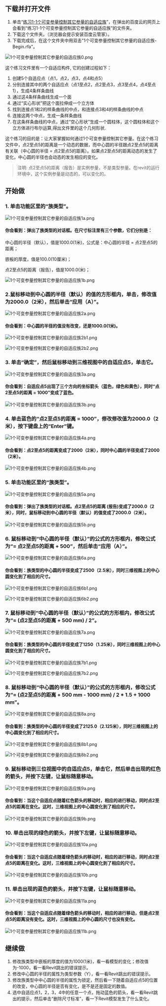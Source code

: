 ## 下载并打开文件

1. 单击“[练习1-1个可变参量控制其它参量的自适应族](http://pan.baidu.com/s/1mhgrERm)”，在弹出的百度云的网页上会看到“练习1-1个可变参量控制其它参量的自适应族”的文件夹。
2. 下载这个文件夹。（浏览器会提示安装百度云管家）。
3. 下载完成后，在这个文件夹中用双击"1个可变参量控制其它参量的自适应族-Begin.rfa"。

![1个可变参量控制其它参量的自适应族0.png](/images/1个可变参量控制其它参量的自适应族/1个可变参量控制其它参量的自适应族0.png)

这个练习文件里有一个自适应构件, 它的创建过程如下：

1. 创建5个自适应点（点1，点2，点3，点4和点5）
2. 分别连接其中的两个自适应点（点1至点2，点2至点3，点3至点4，点4至点1），生成4条样条曲线
3. 通过这4条样条曲线生成一个面
4. 通过“实心形状”把这个面拉伸成一个立方体
5. 找到连接点1和2的样条曲线的中点，和连接点3和4的样条曲线的中点
6. 连接这两个中点，生成一条样条曲线
7. 在这条样条曲线的中点，通过“空心形状”生成一个圆柱体，这个圆柱体和这个立方体进行布尔运算,得出文件里的这个几何形状.

这个练习的目的是：让大家掌握如何通过1个可变参量控制其它参量。在这个练习文件中，点2至点5的距离是一个动态的数据，而中心圆的半径跟点2至点5的距离有关联（中心圆的半径 = 点2至点5的距离）。如果点2至点5的距离动态的发生了变化，中心圆的半径也会动态的发生相应的变化。

>注明: 点2至点5的距离（报告）是实例参量，不是类型参量。在revit的运行环境中，这个实例参量是动态的，可以变化的。

## 开始做

### 1. 单击功能区里的“族类型”。

![1个可变参量控制其它参量的自适应族1a.png](/images/1个可变参量控制其它参量的自适应族/1个可变参量控制其它参量的自适应族1a.png)

#### 你会看到：弹出了族类型的对话框。在尺寸标注里有三个参数，它们分别是：

中心圆的半径（默认），值是1000.0(1米)，公式是：中心圆的半径 = 点2至点5的距离；

嵌板的厚度，值是100.0(10厘米)；

点2至点5的距离（报告），值是1000.0(米)；

![1个可变参量控制其它参量的自适应族1b.png](/images/1个可变参量控制其它参量的自适应族/1个可变参量控制其它参量的自适应族1b.png) 

### 2.鼠标移动到中心圆的半径（默认）的值的方形框内，单击，修改值为2000.0（2米），然后单击“应用（A）”。

![1个可变参量控制其它参量的自适应族2a.png](/images/1个可变参量控制其它参量的自适应族/1个可变参量控制其它参量的自适应族2a.png)

#### 你会看到：中心圆的半径的值没有改变，还是1000.0(1米)。

![1个可变参量控制其它参量的自适应族2b1.png](/images/1个可变参量控制其它参量的自适应族/1个可变参量控制其它参量的自适应族2b1.png)

![1个可变参量控制其它参量的自适应族2b2.png](/images/1个可变参量控制其它参量的自适应族/1个可变参量控制其它参量的自适应族2b2.png)

### 3. 单击“确定”，然后鼠标移动到三维视图中的自适应点5，单击它。

![1个可变参量控制其它参量的自适应族3a.png](/images/1个可变参量控制其它参量的自适应族/1个可变参量控制其它参量的自适应族3a.png)

#### 你会看到：自适应点5出现了三个方向的坐标箭头（蓝色，绿色和黄色），同时“点2至点5的距离 = 1000”变成了蓝色。

![1个可变参量控制其它参量的自适应族3b.png](/images/1个可变参量控制其它参量的自适应族/1个可变参量控制其它参量的自适应族3b.png)

### 4. 单击蓝色的“点2至点5的距离 = 1000”，修改修改值为2000.0（2米），按下键盘上的“Enter”键。

![1个可变参量控制其它参量的自适应族4a.png](/images/1个可变参量控制其它参量的自适应族/1个可变参量控制其它参量的自适应族4a.png)

#### 你会看到：点2至点5的距离变成了2000（2米），同时中心圆的半径变成了2000（2米）。

![1个可变参量控制其它参量的自适应族4b.png](/images/1个可变参量控制其它参量的自适应族/1个可变参量控制其它参量的自适应族4b.png)

### 5. 单击功能区里的“族类型”。

![1个可变参量控制其它参量的自适应族5a.png](/images/1个可变参量控制其它参量的自适应族/1个可变参量控制其它参量的自适应族5a.png)

#### 你会看到：弹出了族类型的对话框。点2至点5的距离 (报告)变成了2000.0（2米），同时，鼠标移动到中心圆的半径（默认）的值变成了2000.0（2米）。

![1个可变参量控制其它参量的自适应族5b.png](/images/1个可变参量控制其它参量的自适应族/1个可变参量控制其它参量的自适应族5b.png)

### 6. 鼠标移动到“中心圆的半径（默认）”的公式的方形框内，修改公式为“= 点2至点5的距离 + 500”，然后单击“应用（A）”。

![1个可变参量控制其它参量的自适应族6a.png](/images/1个可变参量控制其它参量的自适应族/1个可变参量控制其它参量的自适应族6a.png)

#### 你会看到：族类型的中心圆的半径变成了2500（2.5米），同时三维视图上的中心圆变化到了相应的尺寸。

![1个可变参量控制其它参量的自适应族6b1.png](/images/1个可变参量控制其它参量的自适应族/1个可变参量控制其它参量的自适应族6b1.png)

![1个可变参量控制其它参量的自适应族6b2.png](/images/1个可变参量控制其它参量的自适应族/1个可变参量控制其它参量的自适应族6b2.png)

### 7. 鼠标移动到“中心圆的半径（默认）”的公式的方形框内，修改公式为“= (点2至点5的距离 + 500 mm) / 2”。

![1个可变参量控制其它参量的自适应族7a.png](/images/1个可变参量控制其它参量的自适应族/1个可变参量控制其它参量的自适应族7a.png)

#### 你会看到：族类型的中心圆的半径变成了1250（1.25米），同时三维视图上的中心圆变化到了相应的尺寸。

![1个可变参量控制其它参量的自适应族7b1.png](/images/1个可变参量控制其它参量的自适应族/1个可变参量控制其它参量的自适应族7b1.png)

![1个可变参量控制其它参量的自适应族7b2.png](/images/1个可变参量控制其它参量的自适应族/1个可变参量控制其它参量的自适应族7b2.png)

### 8. 鼠标移动到“中心圆的半径（默认）”的公式的方形框内，修改公式为“= (点2至点5的距离 + 500 mm - 1000 mm) / 2 * 1.5 + 1000 mm”。

![1个可变参量控制其它参量的自适应族8a.png](/images/1个可变参量控制其它参量的自适应族/1个可变参量控制其它参量的自适应族8a.png)

#### 你会看到：族类型的中心圆的半径变成了2125.0（2.125米），同时三维视图上的中心圆变化到了相应的尺寸。

![1个可变参量控制其它参量的自适应族8b1.png](/images/1个可变参量控制其它参量的自适应族/1个可变参量控制其它参量的自适应族8b1.png)

![1个可变参量控制其它参量的自适应族8b2.png](/images/1个可变参量控制其它参量的自适应族/1个可变参量控制其它参量的自适应族8b2.png)

### 9. 鼠标移动到三位视图中的自适应点5，单击它，然后单击出现的红色的箭头，并按下左键，让鼠标随意移动。

![1个可变参量控制其它参量的自适应族9a.png](/images/1个可变参量控制其它参量的自适应族/1个可变参量控制其它参量的自适应族9a.png)

#### 你会看到：当这个自适应点随着红色箭头的移动时，相应的进行移动，同时点2至点5的距离在变化。这时，三维视图上的中心圆变化到了相应的尺寸。

![1个可变参量控制其它参量的自适应族9b.png](/images/1个可变参量控制其它参量的自适应族/1个可变参量控制其它参量的自适应族9b.png)

### 10. 单击出现的绿色的箭头，并按下左键，让鼠标随意移动。

![1个可变参量控制其它参量的自适应族10a.png](/images/1个可变参量控制其它参量的自适应族/1个可变参量控制其它参量的自适应族10a.png)

#### 你会看到：当这个自适应点随着绿色箭头的移动时，相应的进行移动，同时点2至点5的距离在变化。这时，三维视图上的中心圆变化到了相应的尺寸。

![1个可变参量控制其它参量的自适应族10b.png](/images/1个可变参量控制其它参量的自适应族/1个可变参量控制其它参量的自适应族10b.png)

### 11. 单击出现的蓝色的箭头，并按下左键，让鼠标随意移动。

![1个可变参量控制其它参量的自适应族11a.png](/images/1个可变参量控制其它参量的自适应族/1个可变参量控制其它参量的自适应族11a.png)

#### 你会看到：当这个自适应点随着绿色箭头的移动时，相应的进行移动，但是点2至点5的距离没有变化。这时，三维视图上的中心圆的尺寸也没有变化。

![1个可变参量控制其它参量的自适应族11b.png](/images/1个可变参量控制其它参量的自适应族/1个可变参量控制其它参量的自适应族11b.png)

## 继续做

1. 修改族类型中嵌板的厚度的值为1000(1米)，看一看模型的变化；修改值为-1000，看一看Revit跳出的错误提示。
2. 修改中心圆的半径的属性为类型参数（Y），看一看Revit跳出的错误提示。
3. 修改族类型中中心圆的半径的属性为锁定，然后看一下随着自适应点5的位置的改变，中心圆的半径是否有变化，是不是还是固定的数值。
4. 选中自适应点1，2，3，4中的任意一个点，拖动蓝色的箭头，看一看Revit跳出的提示，然后单击“删除尺寸标准”，看一下Revit模型发生了什么变化。






